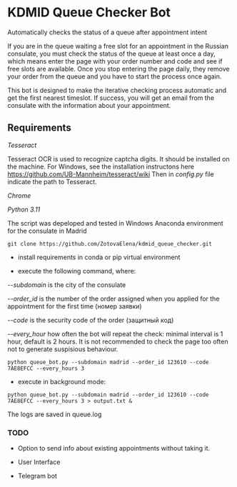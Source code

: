 # KDMID Queue Checker Bot

Automatically checks the status of a queue after appointment intent 

If you are in the queue waiting a free slot for an appointment in the Russian consulate, you must check the status of the queue at least once a day, 
which means enter the page with your order number and code and see if free slots are available. Once you stop entering the page daily, they remove your order from the queue and you have to start the process once again. 


This bot is designed to make the iterative checking process automatic and get the first nearest timeslot. 
If success, you will get an email from the consulate with the information about your appointment. 

## Requirements  

*Tesseract* 

Tesseract OCR is used to recognize captcha digits. It should be installed on the machine. For Windows, see the installation instructons here https://github.com/UB-Mannheim/tesseract/wiki
Then in _config.py_ file indicate the path to Tesseract. 

*Chrome*

*Python 3.11* 

The script was depeloped and tested in Windows Anaconda environment for the consulate in Madrid

```
git clone https://github.com/ZotovaElena/kdmid_queue_checker.git

```

- install requirements in conda or pip virtual environment 

- execute the following command, where: 

*--subdomain* is the city of the consulate 

*--order_id* is the number of the order assigned when you applied for the appointment for the first time (номер заявки)

*--code* is the security code of the order (защитный код)

*--every_hour* how often the bot will repeat the check: minimal interval is 1 hour, default is 2 hours. 
It is not recommended to check the page too often not to generate suspisious behaviour. 


```
python queue_bot.py --subdomain madrid --order_id 123610 --code 7AE8EFCC --every_hours 3
```

- execute in background mode:

```
python queue_bot.py --subdomain madrid --order_id 123610 --code 7AE8EFCC --every_hours 3 > output.txt & 
```

The logs are saved in queue.log

### TODO 

- Option to send info about existing appointments without taking it. 

- User Interface

- Telegram bot
